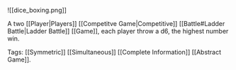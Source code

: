![[dice_boxing.png]]

A two [[Player|Players]] [[Competitve Game|Competitive]] [[Battle#Ladder Battle|Ladder Battle]] [[Game]], each player throw a d6, the highest number win. 

Tags:
[[Symmetric]] [[Simultaneous]] [[Complete Information]] [[Abstract Game]].